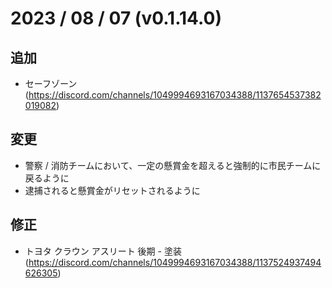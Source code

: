 # 2023 / 08 / 07 (v0.1.14.0)

## 追加
- セーフゾーン (https://discord.com/channels/1049994693167034388/1137654537382019082)

## 変更
- 警察 / 消防チームにおいて、一定の懸賞金を超えると強制的に市民チームに戻るように
- 逮捕されると懸賞金がリセットされるように

## 修正
- トヨタ クラウン アスリート 後期 - 塗装 (https://discord.com/channels/1049994693167034388/1137524937494626305)
